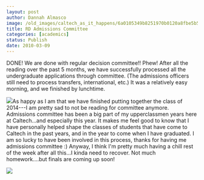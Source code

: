 ```yaml
---
layout: post
author: Dannah Almasco
image: /old_images/caltech_as_it_happens/6a0105349b8251970b0120a8fbe5b5970b.jpg
title: RD Admissions Committee
categories: [academics]
status: Publish
date: 2010-03-09
---
```



DONE! We are done with regular decision committee!! 
Phew! After all the reading over the past 5 months, we have successfully processed all the undergraduate applications through committee. (The admissions officers still need to process transfers, international, etc.)
It was a relatively easy morning, and we finished by lunchtime.


![](/old_images/caltech_as_it_happens/6a0105349b8251970b01310f62bdf5970c.jpg)As happy as I am that we have finished putting together the class of 2014---I am pretty sad to not be reading for committee anymore. Admissions committee has been a big part of my upperclassmen years here at Caltech...and especially this year. It makes me feel good to know that I have personally helped shape the classes of students that have come to Caltech in the past years, and in the year to come when I have graduated. I am so lucky to have been involved in this process, thanks for having me admissions committee :)
Anyway, I think I'm pretty much having a chill rest of the week after all this...I kinda need to recover. Not much homework....but finals are coming up soon!


![](/old_images/caltech_as_it_happens/6a0105349b8251970b0120a8fbf455970b.jpg)
